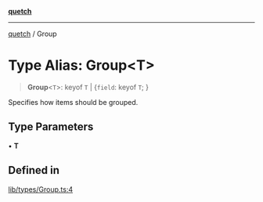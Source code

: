 [**quetch**](../README.md)

***

[quetch](../README.md) / Group

# Type Alias: Group\<T\>

> **Group**\<`T`\>: keyof `T` \| \{`field`: keyof `T`; \}

Specifies how items should be grouped.

## Type Parameters

• **T**

## Defined in

[lib/types/Group.ts:4](https://github.com/nevoland/quetch/blob/d3c3874b3b683738adb5be9e083a7d95e2758c83/lib/types/Group.ts#L4)
